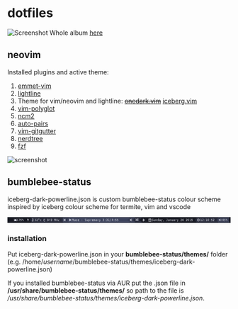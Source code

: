 # dotfiles

![Screenshot](https://i.imgur.com/7hpkHkM.png)
Whole album [here](https://imgur.com/a/lgL9Z9u)

## neovim

Installed plugins and active theme:

1. [emmet-vim](https://github.com/mattn/emmet-vim)
2. [lightline](https://github.com/itchyny/lightline.vim)
3. Theme for vim/neovim and lightline: ~~[onedark.vim](https://github.com/joshdick/onedark.vim)~~ [iceberg.vim](https://github.com/cocopon/iceberg.vim)
4. [vim-polyglot](https://github.com/sheerun/vim-polyglot)
5. [ncm2](https://github.com/ncm2/ncm2)
6. [auto-pairs](https://github.com/jiangmiao/auto-pairs)
7. [vim-gitgutter](https://github.com/airblade/vim-gitgutter)
8. [nerdtree](https://github.com/scrooloose/nerdtree)
9. [fzf](https://github.com/junegunn/fzf)

![screenshot](https://i.imgur.com/p82hVEO.png)

## bumblebee-status

iceberg-dark-powerline.json is custom bumblebee-status colour scheme inspired by iceberg colour scheme for termite, vim and vscode

![theme](iceberg-dark-powerline.png)

### installation

Put iceberg-dark-powerline.json in your **bumblebee-status/themes/** folder (e.g. /home/*username*/bumblebee-status/themes/iceberg-dark-powerline.json)

If you installed bumblebee-status via AUR put the .json file in **/usr/share/bumblebee-status/themes/** so path to the file is */usr/share/bumblebee-status/themes/iceberg-dark-powerline.json*.
